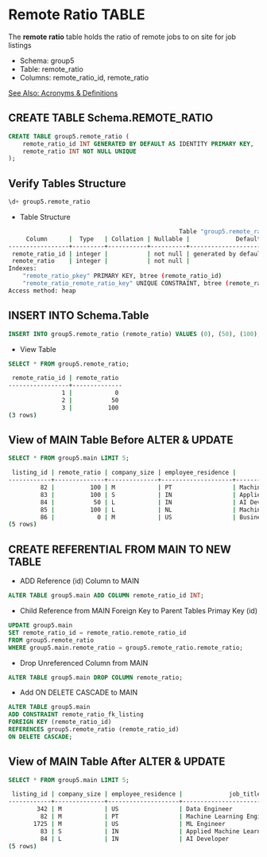 # Remote Ratio TABLE

The **remote ratio** table holds the ratio of remote jobs to on site for job listings

- Schema: group5
- Table: remote_ratio
- Columns: remote_ratio_id, remote_ratio

[See Also: Acronyms & Definitions](../definitions/TABLE_OF_DEFINITIONS.md)

## CREATE TABLE Schema.REMOTE_RATIO

```sql
CREATE TABLE group5.remote_ratio (
	remote_ratio_id INT GENERATED BY DEFAULT AS IDENTITY PRIMARY KEY,
	remote_ratio INT NOT NULL UNIQUE
);

```

## Verify Tables Structure

```sql
\d+ group5.remote_ratio
```

- Table Structure

```bash
                                                Table "group5.remote_ratio"
     Column      |  Type   | Collation | Nullable |             Default              | Storage | Stats target | Description
-----------------+---------+-----------+----------+----------------------------------+---------+--------------+-------------
 remote_ratio_id | integer |           | not null | generated by default as identity | plain   |              |
 remote_ratio    | integer |           | not null |                                  | plain   |              |
Indexes:
    "remote_ratio_pkey" PRIMARY KEY, btree (remote_ratio_id)
    "remote_ratio_remote_ratio_key" UNIQUE CONSTRAINT, btree (remote_ratio)
Access method: heap
```

## INSERT INTO Schema.Table

```sql
INSERT INTO group5.remote_ratio (remote_ratio) VALUES (0), (50), (100);
```

- View Table

```sql
SELECT * FROM group5.remote_ratio;
```

```bash
 remote_ratio_id | remote_ratio
-----------------+--------------
               1 |            0
               2 |           50
               3 |          100
(3 rows)
```

## View of MAIN Table Before ALTER & UPDATE

```sql
SELECT * FROM group5.main LIMIT 5;
```

```bash
 listing_id | remote_ratio | company_size | employee_residence |             job_title             | employment_type | experience_id | work_year_id | location_id | salary_id
------------+--------------+--------------+--------------------+-----------------------------------+-----------------+---------------+--------------+-------------+-----------
         82 |          100 | M            | PT                 | Machine Learning Engineer         | FT              |             1 |            1 |           2 |        19
         83 |          100 | S            | IN                 | Applied Machine Learning Engineer | FT              |             2 |            1 |           4 |        83
         84 |           50 | L            | IN                 | AI Developer                      | FT              |             3 |            2 |           7 |        84
         85 |          100 | L            | NL                 | Machine Learning Engineer         | FT              |             2 |            1 |           9 |        85
         86 |            0 | M            | US                 | Business Intelligence Engineer    | FT              |             1 |            1 |           2 |        86
(5 rows)
```

## CREATE REFERENTIAL FROM MAIN TO NEW TABLE

- ADD Reference (id) Column to MAIN

```sql
ALTER TABLE group5.main ADD COLUMN remote_ratio_id INT;
```

- Child Reference from MAIN Foreign Key to Parent Tables Primay Key (id)

```sql
UPDATE group5.main
SET remote_ratio_id = remote_ratio.remote_ratio_id
FROM group5.remote_ratio
WHERE group5.main.remote_ratio = group5.remote_ratio.remote_ratio;

```

- Drop Unreferenced Column from MAIN

```sql
ALTER TABLE group5.main DROP COLUMN remote_ratio;
```

- Add ON DELETE CASCADE to MAIN

```sql
ALTER TABLE group5.main
ADD CONSTRAINT remote_ratio_fk_listing
FOREIGN KEY (remote_ratio_id)
REFERENCES group5.remote_ratio (remote_ratio_id)
ON DELETE CASCADE;

```

## View of MAIN Table After ALTER & UPDATE

```sql
SELECT * FROM group5.main LIMIT 5;
```

```bash
 listing_id | company_size | employee_residence |             job_title             | employment_type | experience_id | work_year_id | location_id | salary_id | remote_ratio_id
------------+--------------+--------------------+-----------------------------------+-----------------+---------------+--------------+-------------+-----------+-----------------
        342 | M            | US                 | Data Engineer                     | FT              |             3 |            1 |           2 |       103 |               1
         82 | M            | PT                 | Machine Learning Engineer         | FT              |             1 |            1 |           2 |        19 |               3
       1725 | M            | US                 | ML Engineer                       | FT              |             1 |            1 |           2 |       378 |               1
         83 | S            | IN                 | Applied Machine Learning Engineer | FT              |             2 |            1 |           4 |        83 |               3
         84 | L            | IN                 | AI Developer                      | FT              |             3 |            2 |           7 |        84 |               2
(5 rows)
```
